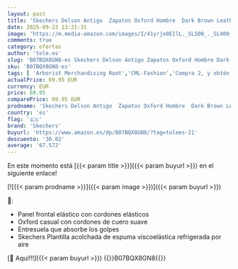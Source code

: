 ```yaml
---
layout: post
title: 'Skechers Delson Antigo  Zapatos Oxford Hombre  Dark Brown Leather  43 EU'
date: 2025-09-23 13:31:31
image: 'https://m.media-amazon.com/images/I/41yrjo0EIlL._SL500_._SL400_.jpg'
comments: true
category: ofertas
author: 'tole.es'
slug: 'B07BQX8GN8-es Skechers Delson Antigo Zapatos Oxford Hombre Dark Brown...'
sku: 'B07BQX8GN8-es'
tags: [ 'Arborist Merchandising Root','CML-Fashion','Compra 2, y obtén un 10% de descuento','Compra 2, y obtén un 10% de descuento_Shoes','Compre 2 y obtenga un 10 % de descuento','Compre 2 y obtenga un 10 % de descuento_Shoes1','ES MTBB Group 2','ES MTBB Group 3','ES Skechers PD','Footwear','Men','Men Top Brands Bestsellers','Mens Fashion','Moda','Moda Hombre','PBDD Deals','Self Service','Shoes | Co-gender | Fashion & Athletic Trainers','Skechers','Softlines | Shoes | Co-gender','Special Features Stores','Tienda Skechers','Top Brands Fashion Men','Top Brands Fashion Mens Footwear','Top Brands Fashion Selection','Top brands','Wardrobe Essentials','Wardrobe Essentials - Shoes','Zapatillas casual para hombre','Zapatillas deportivas y de moda para hombre','Zapatos para hombre','Zapatos para hombre con 4 estrellas','c8538d25-3af9-48d3-aeff-5f3ce5572a36_0','c8538d25-3af9-48d3-aeff-5f3ce5572a36_1','c8538d25-3af9-48d3-aeff-5f3ce5572a36_1001','c8538d25-3af9-48d3-aeff-5f3ce5572a36_2101','c8538d25-3af9-48d3-aeff-5f3ce5572a36_3901','c8538d25-3af9-48d3-aeff-5f3ce5572a36_4401','c8538d25-3af9-48d3-aeff-5f3ce5572a36_5001','c8538d25-3af9-48d3-aeff-5f3ce5572a36_501','c8538d25-3af9-48d3-aeff-5f3ce5572a36_6301','c8538d25-3af9-48d3-aeff-5f3ce5572a36_6601','c8538d25-3af9-48d3-aeff-5f3ce5572a36_7401','c8538d25-3af9-48d3-aeff-5f3ce5572a36_8401','c8538d25-3af9-48d3-aeff-5f3ce5572a36_8701','c8538d25-3af9-48d3-aeff-5f3ce5572a36_9001','skechers','top brands_shoes','zapatos','🇪🇸', ]
actualPrice: 69.95 EUR
currency: EUR
price: 69.95
comparePrice: 99.95 EUR
prodname: 'Skechers Delson Antigo  Zapatos Oxford Hombre  Dark Brown Leather  43 EU'
country: 'es'
flag: '🇪🇸'
brand: 'Skechers'
buyurl: 'https://www.amazon.es/dp/B07BQX8GN8/?tag=tolees-21'
descuento: '30.02'
average: '67.572'
---
```


En este momento está [{{< param title >}}]({{< param buyurl >}}) en el siguiente enlace!

[![{{< param prodname >}}]({{< param image >}})]({{< param buyurl >}})

🔎:

- Panel frontal elástico con cordones elásticos
- Oxford casual con cordones de cuero suave
- Entresuela que absorbe los golpes
- Skechers Plantilla acolchada de espuma viscoelástica refrigerada por aire

[🛒 Aquí!!!]({{< param buyurl >}})
{{<world>}}B07BQX8GN8{{</world>}}
